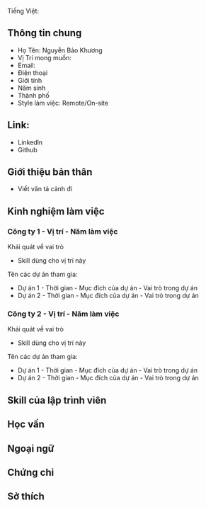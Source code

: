 Tiếng Việt:

## Thông tin chung
- Họ Tên: Nguyễn Bảo Khương
- Vị Trí mong muốn:
- Email:
- Điện thoại
- Giới tính
- Năm sinh
- Thành phố
- Style làm việc: Remote/On-site

## Link:
- Linkedln
- Github

## Giới thiệu bản thân

- Viết văn tả cảnh đi

## Kinh nghiệm làm việc

### Công ty 1 - Vị trí - Năm làm việc

Khái quát về vai trò
- Skill dùng cho vị trí này

Tên các dự án tham gia:
- Dự án 1 - Thời gian - Mục đích của dự án - Vai trò trong dự án
- Dự án 2 - Thời gian - Mục đích của dự án - Vai trò trong dự án


### Công ty 2 - Vị trí - Năm làm việc

Khái quát về vai trò
- Skill dùng cho vị trí này

Tên các dự án tham gia:
- Dự án 1 - Thời gian - Mục đích của dự án - Vai trò trong dự án
- Dự án 2 - Thời gian - Mục đích của dự án - Vai trò trong dự án

## Skill của lập trình viên

## Học vấn

## Ngoại ngữ

## Chứng chỉ

## Sở thích
